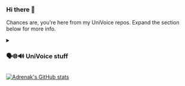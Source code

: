 ### Hi there 👋

Chances are, you're here from my UniVoice repos. Expand the section below for more info.

<details>
<summary><h3>🗣️🌐🔊 UniVoice stuff</h3></summary>  
  
I'm still working on unifying UniVoice and making it easier to use. To start, I would recommend going through the following repos in my profile:
- 🗣️univoice: the core repo.
- 📱 univoice-samples: a sample chat app made using univoice. This repo currently uses   
- 🎤 univoice-unimic-input: the repo for capturing audio from Microphones, the most common use case  
- 🔉 univoice-audiosource-output: the repo for playing audio using an AudioSource, again the most common usage.  
- 📶 univoice-telepathy-network: a repo for local/WLAN networking for univoice. Basically, you can talk within a local network. Note that again with mobile apps, hosting, network discovery and connecting have some caveats. 
- 🖥️ univoice-mirror-network: a repo for Mirror based networking. If your game or app uses Mirror, the integration is _very_ simple and also runs with dedicated servers.  

Note that:  
- ❌ univoice-airpeer-network is not production suitable. Airpeer, the underlying library is not IL2CPP compatible. It also uses some old WebRTC code where establishing connection tends to fail a lot.
- ❌ airsignal and airpeer are archived repos. Avoid developing with them unless you know your usecase and their limitations well.
- ⚠️ univoice-pun2-network is not production suitable either, but you are welcome to modify it. The core issue (IIRC) was that Photon throttles the amount of data you can send through some custom channels. Since UniVoice doesn't have any sort of audio compression, the size tends to cross the limits very quickly. It did work fine for 2 or 3 participants.

UniVoice has some big improvements lined up, this includes:
- 📦 Most, if not all of the UniVoice related repos moving into the core package, so that you don't have to worry about dependencies. Modules would be activated using scripting define symbols in Unity
- 📱A much better sample scene
- ✍️ Better documentation and maybe even some video tutorials
- 🗣️ Audio compression, echo cancellation, and maybe even compression (we'll see)
- 🛜 Implementations for Network For GameObjects, PUN2 and maybe also com.unity.webrtc
- 🖥️ Making it more suitable for dedicated server environments. UniVoice was made with peer-to-peer in mind. 

In short, UniVoice is undergoing a lot of changes soon. Those using the repos already would be protected from these changes. It's likely with UniVoice v4, it'll begin a new life with these improvements coming in one by one.

Thanks for the continued support! If you are joining or have been part of the UniVoice journey, give it a Github star ⭐!
  
</details>


  
[![Adrenak's GitHub stats](https://github-readme-stats.vercel.app/api?username=adrenak&count_private=true&theme=dark)](https://github.com/anuraghazra/github-readme-stats)
<!--
**adrenak/adrenak** is a ✨ _special_ ✨ repository because its `README.md` (this file) appears on your GitHub profile.

Here are some ideas to get you started:

- 🔭 I’m currently working on ...
- 🌱 I’m currently learning ...
- 👯 I’m looking to collaborate on ...
- 🤔 I’m looking for help with ...
- 💬 Ask me about ...
- 📫 How to reach me: ...
- 😄 Pronouns: ...
- ⚡ Fun fact: ...
-->

